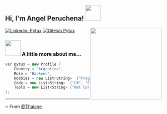 <h2> Hi, I'm Angel Peruchena! <img src="https://media.giphy.com/media/mGcNjsfWAjY5AEZNw6/giphy.gif" width="50"></h2>
<img align='right' src="https://media2.giphy.com/media/lJNoBCvQYp7nq/giphy.gif" width="230">

[![Linkedin: Pytux](https://img.shields.io/badge/-angelperuchena-blue?style=flat-square&logo=Linkedin&logoColor=white&link=https://www.linkedin.com/in/angel-peruchena/)](https://www.linkedin.com/in/angel-peruchena/)
[![GitHub Pytux](https://img.shields.io/github/followers/pytux?label=follow&style=social)](https://github.com/pytux)


### <img src="https://media.giphy.com/media/VgCDAzcKvsR6OM0uWg/giphy.gif" width="50"> A little more about me...  

```csharp
var pytux = new Profile {
	Country = "Argentina",
	Role = "Backend",
	Hobbies = new List<String>  {"Programming", "Video Games", "Cats"},
	Code = new List<String>  {"C#", "Go", "Javascript", "Typescript", "HTML", "CSS"},
	Tools = new List<String> {"Net Core", "Node", "Docker", "WinForms"}
};
```

---

⭐️ From [@Thaiane](https://github.com/Thaiane)
